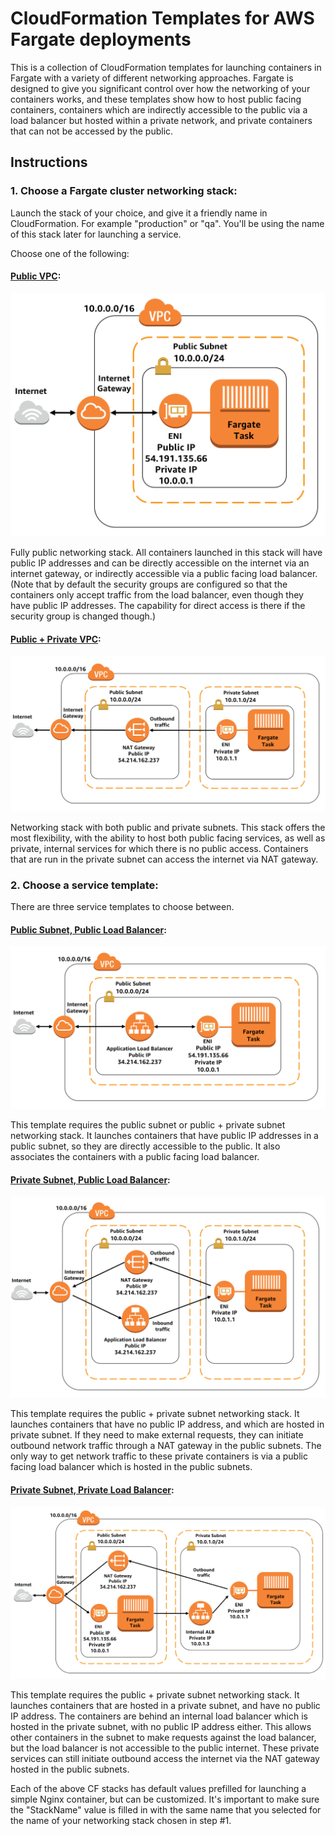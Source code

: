 
# CloudFormation Templates for AWS Fargate deployments

This is a collection of CloudFormation templates for launching containers in Fargate with a variety of different networking approaches. Fargate is designed to give you significant control over how the networking of your containers works, and these templates show how to host public facing containers, containers which are indirectly accessible to the public via a load balancer but hosted within a private network, and private containers that can not be accessed by the public.

## Instructions

### 1. Choose a Fargate cluster networking stack:

Launch the stack of your choice, and give it a friendly name in CloudFormation. For example "production" or "qa". You'll be using the name of this stack later for launching a service.

Choose one of the following:

#### [Public VPC](fargate-networking-stacks/public-vpc.yml):

![public task](images/public-task.png)

Fully public networking stack. All containers launched in this stack will have public IP addresses and can be directly accessible on the internet via an internet gateway, or indirectly accessible via a public facing load balancer. (Note that by default the security groups are configured so that the containers only accept traffic from the load balancer, even though they have public IP addresses. The capability for direct access is there if the security group is changed though.)

#### [Public + Private VPC](fargate-networking-stacks/public-private-vpc.yml):

![private task](images/private-task.png)

Networking stack with both public and private subnets. This stack offers the most flexibility, with the ability to host both public facing services, as well as private, internal services for which there is no public access.
Containers that are run in the private subnet can access the internet via NAT
gateway.

### 2. Choose a service template:

There are three service templates to choose between. 

#### [Public Subnet, Public Load Balancer](service-stacks/public-subnet-public-loadbalancer.yml):

![public subnet public load balancer](images/public-task-public-loadbalancer.png)

This template requires the public subnet or public + private subnet networking stack. It launches containers that have public IP addresses in a public subnet, so they are directly accessible to the public. It also associates the containers with a public facing load balancer.

#### [Private Subnet, Public Load Balancer](service-stacks/private-subnet-public-loadbalancer.yml):

![private subnet public load balancer](images/private-task-public-loadbalancer.png)

This template requires the public + private subnet networking stack. It launches containers that have no public IP address, and which are hosted in private subnet. If they need to make external requests, they can initiate outbound network traffic through a NAT gateway in the public subnets. The only way to get network traffic to these private containers is via a public facing load balancer which is hosted in the public subnets.

#### [Private Subnet, Private Load Balancer](service-stacks/private-subnet-private-loadbalancer.yml):

![private subnet private load balancer](images/private-task-private-loadbalancer.png)

This template requires the public + private subnet networking stack. It launches containers that are hosted in a private subnet, and have no public IP address. The containers are behind an internal load balancer which is hosted in the private subnet, with no public IP address either. This allows other containers in the subnet to make requests against the load balancer, but the load balancer is not accessible to the public internet. These private services can still initiate outbound access the internet via the NAT gateway hosted in the public subnets.


Each of the above CF stacks has default values prefilled for launching a simple Nginx container, but can be customized. It's important to make sure the "StackName" value is filled in with the same name that you selected for the name of your networking stack chosen in step #1.
